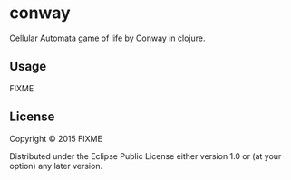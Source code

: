 # conway

Cellular Automata game of life by Conway in clojure.
## Usage

FIXME

## License

Copyright © 2015 FIXME

Distributed under the Eclipse Public License either version 1.0 or (at
your option) any later version.
